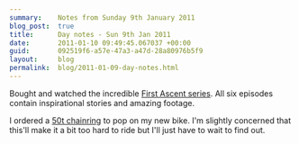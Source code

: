 ```yaml
---
summary:    Notes from Sunday 9th January 2011
blog_post:  true
title:      Day notes - Sun 9th Jan 2011
date:       2011-01-10 09:49:45.067037 +00:00
guid:       092519f6-a57e-47a3-a47d-28a80976b5f9
layout:     blog
permalink:  blog/2011-01-09-day-notes.html
---
```

Bought and watched the incredible [First Ascent series](http://www.firstascentseries.com/).  All six episodes contain inspirational stories and amazing footage.

I ordered a [50t chainring](http://www.chainreactioncycles.com/Models.aspx?ModelID=47443) to pop on my new bike.  I'm slightly concerned that this'll make it a bit too hard to ride but I'll just have to wait to find out.
